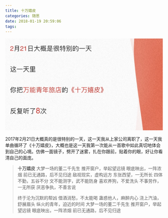 ```yaml
---
title: 十万嬉皮
categories: 随思
date: 2018-01-19 20:59:06
tags:
---
```



![网易云音乐2017年度总结](十万嬉皮/捕获.PNG)
<!-- more -->
2017年2月21日大概真的是很特别的一天，这一天我从上家公司离职了，这一天我单曲循环了《十万嬉皮》，大概也是这一天我第一次能从一首歌中如此真切地体会到自己的心境。仿佛一面镜子，劈开了迷雾，扎在你跟前，贴着你的眼，好让你看清自己的面庞。


> **十万嬉皮**
>大梦一场的董二千先生
推开窗户，举起望远镜
眼底映出，一阵浓烟
前已无通路，后不见归途
敌视现实，虚构远方
东张西望，一无所长
四体不勤，五谷不分
文不能测字，武不能防身
喜欢养狗，不爱洗头
不事劳作，一无所获
厌恶争执，不善言说
>
>终于沦为沉默的帮凶
借酒消愁，不太能喝
蛊惑他人，麻醉内心
浇上汽油，舒展眉头
纵火的青年，迫近的时间
大梦一场的董二千先生
推开窗户，举起望远镜
眼底映出，一阵浓烟
前已无通路，后不见归途

